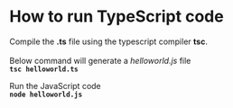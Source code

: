 # How to run TypeScript code
Compile the **.ts** file using the typescript compiler **tsc**.\
<br />Below command will generate a *helloworld.js* file\
**```tsc helloworld.ts```**

Run the JavaScript code\
**```node helloworld.js```**
